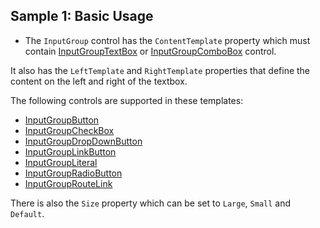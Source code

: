 ## Sample 1: Basic Usage

* The `InputGroup` control has the `ContentTemplate` property which must contain [InputGroupTextBox](~/controls/bootstrap4/InputGroupTextBox) or [InputGroupComboBox](~/controls/bootstrap4/InputGroupComboBox) control.

It also has the `LeftTemplate` and `RightTemplate` properties that define the content on the left and right of the textbox. 

The following controls are supported in these templates:

* [InputGroupButton](~/controls/bootstrap4/InputGroupButton)
* [InputGroupCheckBox](~/controls/bootstrap4/InputGroupCheckBox) 
* [InputGroupDropDownButton](~/controls/bootstrap4/InputGroupDropDownButton)
* [InputGroupLinkButton](~/controls/bootstrap4/InputGroupLinkButton)
* [InputGroupLiteral](~/controls/bootstrap4/InputGroupLiteral)
* [InputGroupRadioButton](~/controls/bootstrap4/InputGroupRadioButton) 
* [InputGroupRouteLink](~/controls/bootstrap4/InputGroupRouteLink) 

There is also the `Size` property which can be set to `Large`, `Small` and `Default`.
